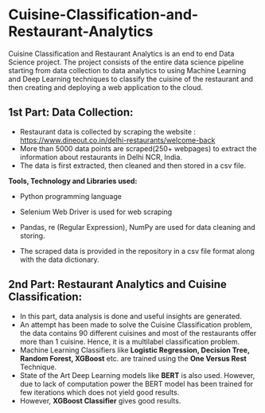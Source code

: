 # Cuisine-Classification-and-Restaurant-Analytics
Cuisine Classification and Restaurant Analytics is an end to end Data Science project. The project consists of the entire data science pipeline starting from data collection to data analytics to using Machine Learning and Deep Learning techniques to classify the cuisine of the restaurant and then creating and deploying a web application to the cloud.

## 1st Part: Data Collection:

  * Restaurant data is collected by scraping the website : https://www.dineout.co.in/delhi-restaurants/welcome-back
  * More than 5000 data points are scraped(250+ webpages) to extract the information about restaurants in Delhi NCR, India.
  * The data is first extracted, then cleaned and then stored in a csv file.
  
  **Tools, Technology and Libraries used:**
   * Python programming language
   * Selenium Web Driver is used for web scraping
   * Pandas, re (Regular Expression), NumPy are used for data cleaning and storing.
   
  * The scraped data is provided in the repository in a csv file format along with the data dictionary.


## 2nd Part: Restaurant Analytics and Cuisine Classification:

  * In this part, data analysis is done and useful insights are generated.
  * An attempt has been made to solve the Cuisine Classification problem, the data contains 90 different cuisines and most of the restaurants offer more than 1 cuisine. Hence, it is a multilabel classification problem.
  * Machine Learning Classifiers like **Logistic Regression, Decision Tree, Random Forest, XGBoost** etc. are trained using the **One Versus Rest** Technique.
  * State of the Art Deep Learning models like **BERT** is also used. However, due to lack of computation power the BERT model has been trained for few iterations which does not yield good results.
  * However, **XGBoost Classifier** gives good results.


